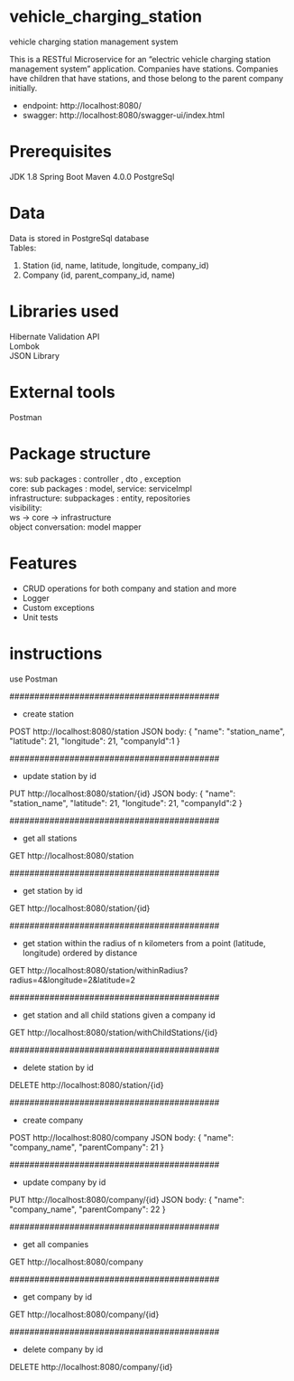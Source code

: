 # vehicle_charging_station
vehicle charging station management system

This is a RESTful Microservice for an “electric vehicle charging station management system” application.
Companies have stations. Companies have children that have stations, and those belong to the parent company initially.

- endpoint: http://localhost:8080/
- swagger: http://localhost:8080/swagger-ui/index.html

# Prerequisites

JDK 1.8
Spring Boot
Maven 4.0.0
PostgreSql

# Data
Data is stored in PostgreSql database                                    
Tables:                                                   
1. Station (id, name, latitude, longitude, company_id)
2. Company (id, parent_company_id, name)

# Libraries used
Hibernate Validation API                          
Lombok                         
JSON Library

# External tools
Postman

# Package structure
ws: sub packages : controller , dto , exception                         
core: sub packages : model, service: serviceImpl                         
infrastructure: subpackages : entity, repositories                        
visibility:                         
ws -> core -> infrastructure                         
object  conversation: model mapper

# Features
- CRUD operations for both company and station and more
- Logger
- Custom exceptions
- Unit tests

# instructions

use Postman

##########################################

- create station

POST http://localhost:8080/station
JSON body:
{
"name": "station_name",
"latitude": 21,
"longitude": 21,
"companyId":1
}

##########################################

- update station by id

PUT http://localhost:8080/station/{id}
JSON body:
{
"name": "station_name",
"latitude": 21,
"longitude": 21,
"companyId":2
}

##########################################

- get all stations

GET http://localhost:8080/station

##########################################

- get station by id 

GET http://localhost:8080/station/{id}

##########################################

- get station within the radius of n kilometers from a point (latitude, longitude) ordered by distance

GET http://localhost:8080/station/withinRadius?radius=4&longitude=2&latitude=2

##########################################

- get station and all child stations given a company id

GET http://localhost:8080/station/withChildStations/{id}

##########################################

- delete station by id 

DELETE http://localhost:8080/station/{id}

##########################################

- create company

POST http://localhost:8080/company
JSON body:
{
"name": "company_name",
"parentCompany": 21
}

##########################################

- update company by id

PUT http://localhost:8080/company/{id}
JSON body:
{
"name": "company_name",
"parentCompany": 22
}

##########################################

- get all companies

GET http://localhost:8080/company

##########################################

- get company by id

GET http://localhost:8080/company/{id}

##########################################

- delete company by id

DELETE http://localhost:8080/company/{id}

